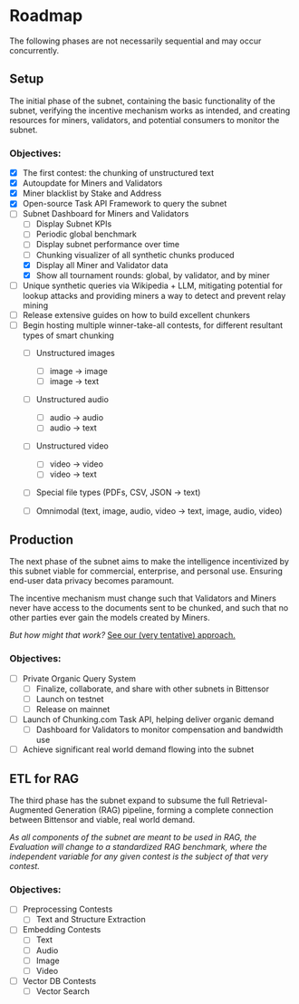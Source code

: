 # Roadmap
The following phases are not necessarily sequential and may occur concurrently.

## Setup
The initial phase of the subnet, containing the basic functionality of the subnet, verifying the incentive mechanism works as intended, and creating resources for miners, validators, and potential consumers to monitor the subnet.

###  Objectives:
- [x] The first contest: the chunking of unstructured text
- [x] Autoupdate for Miners and Validators
- [x] Miner blacklist by Stake and Address
- [x] Open-source Task API Framework to query the subnet
- [ ] Subnet Dashboard for Miners and Validators
  - [ ] Display Subnet KPIs
  - [ ] Periodic global benchmark
  - [ ] Display subnet performance over time
  - [ ] Chunking visualizer of all synthetic chunks produced
  - [x] Display all Miner and Validator data
  - [x] Show all tournament rounds: global, by validator, and by miner
- [ ] Unique synthetic queries via Wikipedia + LLM, mitigating potential for lookup attacks and providing miners a way to detect and prevent relay mining
- [ ] Release extensive guides on how to build excellent chunkers
- [ ] Begin hosting multiple winner-take-all contests, for different resultant types of smart chunking
  - [ ] Unstructured images
    - [ ] image -> image
    - [ ] image -> text
  - [ ] Unstructured audio
    - [ ] audio -> audio
    - [ ] audio -> text
  - [ ] Unstructured video
    - [ ] video -> video
    - [ ] video -> text
  - [ ] Special file types (PDFs, CSV, JSON -> text)
  - [ ] Omnimodal (text, image, audio, video -> text, image, audio, video)


##  Production
The next phase of the subnet aims to make the intelligence incentivized by this subnet viable for commercial, enterprise, and personal use. Ensuring end-user data privacy becomes paramount. 

The incentive mechanism must change such that Validators and Miners never have access to the documents sent to be chunked, and such that no other parties ever gain the models created by Miners. 

*But how might that work?* [See our (very tentative) approach.](https://docs.google.com/document/d/1tmk9LuvWmKozC7DBvON4o9Dywe5D3S78TgLeuSah1MI/edit?usp=sharing)

###  Objectives:
- [ ] Private Organic Query System
    - [ ] Finalize, collaborate, and share with other subnets in Bittensor
    - [ ] Launch on testnet
    - [ ] Release on mainnet
- [ ] Launch of Chunking.com Task API, helping deliver organic demand
    - [ ] Dashboard for Validators to monitor compensation and bandwidth use
- [ ] Achieve significant real world demand flowing into the subnet

## ETL for RAG
The third phase has the subnet expand to subsume the full Retrieval-Augmented Generation (RAG) pipeline, forming a complete connection between Bittensor and viable, real world demand.

*As all components of the subnet are meant to be used in RAG, the Evaluation will change to a standardized RAG benchmark, where the independent variable for any given contest is the subject of that very contest.*

###  Objectives:
- [ ] Preprocessing Contests
    - [ ] Text and Structure Extraction
- [ ] Embedding Contests
    - [ ] Text
    - [ ] Audio
    - [ ] Image
    - [ ] Video
- [ ] Vector DB Contests
    - [ ] Vector Search